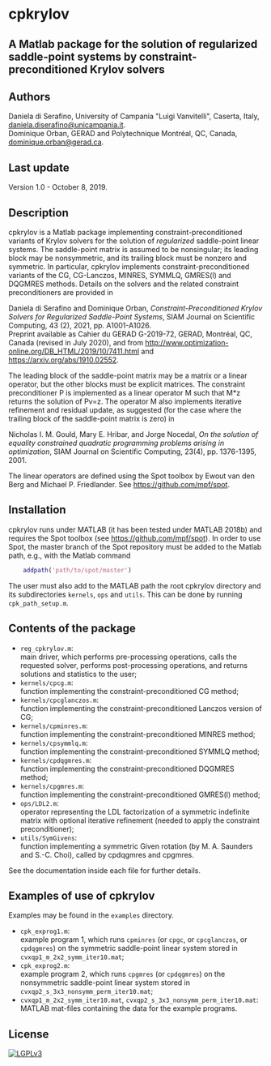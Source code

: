 # cpkrylov
## A Matlab package for the solution of regularized saddle-point systems by constraint-preconditioned Krylov solvers

## Authors

Daniela di Serafino, University of Campania "Luigi Vanvitelli", Caserta, Italy,
daniela.diserafino@unicampania.it.   
Dominique Orban, GERAD and Polytechnique Montréal, QC, Canada,
dominique.orban@gerad.ca.

## Last update

Version 1.0 - October 8, 2019.

## Description

cpkrylov is a Matlab package implementing constraint-preconditioned variants of
Krylov solvers for the solution of *regularized* saddle-point linear systems.
The saddle-point matrix is assumed to be nonsingular; its leading block may be
nonsymmetric, and its trailing block must be nonzero and symmetric.
In particular, cpkrylov implements constraint-preconditioned variants of the
CG, CG-Lanczos, MINRES, SYMMLQ, GMRES(l) and DQGMRES methods.
Details on the solvers and the related constraint preconditioners are provided in

Daniela di Serafino and Dominique Orban,
*Constraint-Preconditioned Krylov Solvers for Regularized Saddle-Point Systems*,
SIAM Journal on Scientific Computing, 43 (2), 2021, pp. A1001-A1026.    
Preprint available as Cahier du GERAD G-2019-72, GERAD, Montréal, QC, Canada (revised in
July 2020), and from http://www.optimization-online.org/DB_HTML/2019/10/7411.html
and https://arxiv.org/abs/1910.02552.

The leading block of the saddle-point matrix may be a matrix or a linear operator,
but the other blocks must be explicit matrices. The constraint preconditioner P is implemented
as a linear operator M such that M\*z returns the solution of Pv=z. The operator M also implements
iterative refinement and residual update, as suggested (for the case where the trailing block
of the saddle-point matrix is zero) in

Nicholas I. M. Gould, Mary E. Hribar, and Jorge Nocedal,
*On the solution of equality constrained quadratic programming problems arising in optimization*,
SIAM Journal on Scientific Computing, 23(4), pp. 1376-1395, 2001.

The linear operators are defined using the Spot toolbox by Ewout van
den Berg and Michael P. Friedlander. See https://github.com/mpf/spot.

## Installation

cpkrylov runs under MATLAB (it has been tested under MATLAB 2018b) and requires
the Spot toolbox (see https://github.com/mpf/spot). In order to use Spot, the
master branch of the Spot repository must be added to the Matlab path, e.g., with the Matlab command
```matlab
    addpath('path/to/spot/master')
```
The user must also add to the MATLAB path the root cpkrylov directory and its subdirectories
`kernels`, `ops` and `utils`. This can be done by running `cpk_path_setup.m`.

## Contents of the package

- `reg_cpkrylov.m`:    
  main driver, which performs pre-processing operations, calls the requested solver,
  performs post-processing operations, and returns solutions and statistics to the user;                 
- `kernels/cpcg.m`:    
  function implementing the constraint-preconditioned CG method;  
- `kernels/cpcglanczos.m`:    
  function implementing the constraint-preconditioned Lanczos version of CG;  
- `kernels/cpminres.m`:    
  function implementing the constraint-preconditioned MINRES method;  
- `kernels/cpsymmlq.m`:    
  function implementing the constraint-preconditioned SYMMLQ method;  
- `kernels/cpdqgmres.m`:    
  function implementing the constraint-preconditioned DQGMRES method;  
- `kernels/cpgmres.m`:    
  function implementing the constraint-preconditioned GMRES(l) method;  
- `ops/LDL2.m`:    
  operator representing the LDL factorization of a symmetric indefinite matrix with optional
  iterative refinement (needed to apply the constraint preconditioner);           
- `utils/SymGivens`:    
  function implementing a symmetric Given rotation (by M. A. Saunders and S.-C. Choi),
  called by cpdqgmres and cpgmres.  

See the documentation inside each file for further details.

## Examples of use of cpkrylov

Examples may be found in the `examples` directory.

- `cpk_exprog1.m`:    
  example program 1, which runs `cpminres` (or `cpgc`, or `cpcglanczos`, or `cpdqgmres`) on the symmetric
  saddle-point linear system stored in `cvxqp1_m_2x2_symm_iter10.mat`;
- `cpk_exprog2.m`:    
  example program 2, which runs `cpgmres` (or `cpdqgmres`) on the nonsymmetric saddle-point linear system stored in
  `cvxqp2_s_3x3_nonsymm_perm_iter10.mat`;
- `cvxqp1_m_2x2_symm_iter10.mat`, `cvxqp2_s_3x3_nonsymm_perm_iter10.mat`:    
  MATLAB mat-files containing the data for the example programs.

## License

  [![LGPLv3](http://www.gnu.org/graphics/lgplv3-88x31.png)](http://www.gnu.org/licenses/lgpl.html "LGPLv3")
